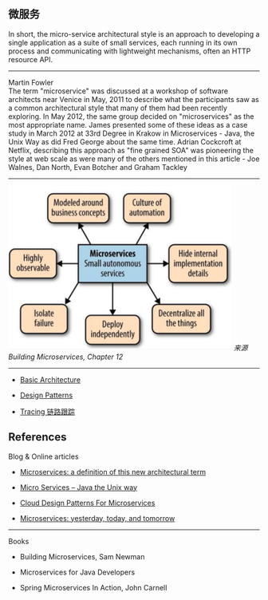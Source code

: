 微服务
---

<div class="alert alert-info">
In short, the micro-service architectural style is an approach to developing a single application as a suite of small services, each running in its own process and communicating with lightweight mechanisms, often an HTTP resource API.
<hr>
Martin Fowler
</div>


<div class="alert alert-info">
The term "microservice" was discussed at a workshop of software architects near Venice in May, 2011 to describe what the participants saw as a common architectural style that many of them had been recently exploring. In May 2012, the same group decided on "microservices" as the most appropriate name. James presented some of these ideas as a case study in March 2012 at 33rd Degree in Krakow in Microservices - Java, the Unix Way as did Fred George about the same time. Adrian Cockcroft at Netflix, describing this approach as "fine grained SOA" was pioneering the style at web scale as were many of the others mentioned in this article - Joe Walnes, Dan North, Evan Botcher and Graham Tackley
</div>

- - -

![Principles Of Microservice](../images/microservice_principle.png)
*来源 Building Microservices, Chapter 12*


- - -

* [Basic Architecture](basic_architecture.md)

* [Design Patterns](patterns/intro.md)

* [Tracing 链路跟踪](tracing.md)


## References

Blog & Online articles

* [Microservices: a definition of this new architectural term](https://martinfowler.com/articles/microservices.html)

* [Micro Services – Java the Unix way](http://2012.33degree.org/pdf/JamesLewisMicroServices.pdf)

* [Cloud Design Patterns For Microservices](https://azure.microsoft.com/en-us/blog/design-patterns-for-microservices/)

* [Microservices: yesterday, today, and tomorrow](https://arxiv.org/pdf/1606.04036v1.pdf)

- - -

Books

* Building Microservices, Sam Newman

* Microservices for Java Developers

* Spring Microservices In Action, John Carnell

